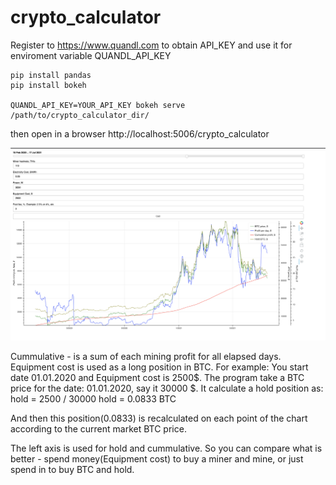 # crypto_calculator

Register to https://www.quandl.com to obtain API_KEY and use it for enviroment variable QUANDL_API_KEY

    pip install pandas
    pip install bokeh

    QUANDL_API_KEY=YOUR_API_KEY bokeh serve /path/to/crypto_calculator_dir/

then open in a browser
http://localhost:5006/crypto_calculator


![Alt text](demo.png?raw=true "Demo")

Cummulative - is a sum of each mining profit for all elapsed days.
Equipment cost is used as a long position in BTC.
For example:
You start date 01.01.2020 and Equipment cost is 2500$.
The program take a BTC price for the date: 01.01.2020, say it 30000 $.
It calculate a hold position as:
hold = 2500 / 30000
hold = 0.0833 BTC

And then this position(0.0833) is recalculated on each point of the chart according to the current market BTC price.

The left axis is used for hold and cummulative. So you can compare what is better - spend money(Equipment cost) to buy a miner and mine, or just spend in to buy BTC and hold.


